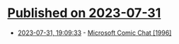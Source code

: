 # [Published on 2023-07-31](index.md)

* [2023-07-31, 19:09:33](https://lobste.rs/s/ryefgz/microsoft_comic_chat_1996) - [Microsoft Comic Chat [1996]](https://www.youtube.com/watch?v=goEqyQgWIe4)
